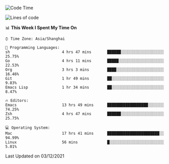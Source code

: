 <!--START_SECTION:waka-->
![Code Time](http://img.shields.io/badge/Code%20Time-457%20hrs%2052%20mins-blue)

![Lines of code](https://img.shields.io/badge/From%20Hello%20World%20I%27ve%20Written-22%20Thousand%20lines%20of%20code-blue)

📊 **This Week I Spent My Time On** 

```text
⌚︎ Time Zone: Asia/Shanghai

💬 Programming Languages: 
sh                       4 hrs 47 mins       ██████░░░░░░░░░░░░░░░░░░░   25.75% 
Go                       4 hrs 11 mins       █████░░░░░░░░░░░░░░░░░░░░   22.53% 
Org                      3 hrs 3 mins        ████░░░░░░░░░░░░░░░░░░░░░   16.46% 
Git                      1 hr 49 mins        ██░░░░░░░░░░░░░░░░░░░░░░░   9.83% 
Emacs Lisp               1 hr 34 mins        ██░░░░░░░░░░░░░░░░░░░░░░░   8.47%

🔥 Editors: 
Emacs                    13 hrs 49 mins      ██████████████████░░░░░░░   74.25% 
Zsh                      4 hrs 47 mins       ██████░░░░░░░░░░░░░░░░░░░   25.75%

💻 Operating System: 
Mac                      17 hrs 41 mins      ███████████████████████░░   94.99% 
Linux                    56 mins             █░░░░░░░░░░░░░░░░░░░░░░░░   5.01%

```


 Last Updated on 03/12/2021
<!--END_SECTION:waka-->
